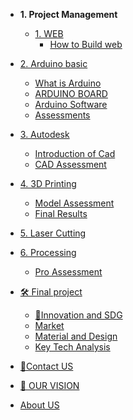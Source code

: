 <!-- 侧边栏 docs/_sidebar.md -->
- **1. Project Management**
   - [1. WEB](web/Web2Designing.md)
     - [How to Build web](Web/Web2Designing.md)
- [2. Arduino basic](Arduino/arduino.md)
  - [ What is Arduino ](Arduino/arduino.md)
  - [ARDUINO BOARD](Arduino/board.md)
  - [Arduino Software]()
  - [Assessments](Arduino/Assmnt.md)
- [3. Autodesk](Cad/cad.md)
  - [Introduction of Cad](Cad/cad.md)
  - [CAD Assessment](Cad/IntroductionofCad.md)
- [4. 3D Printing](3D/3Dprinting.md)
  - [Model Assessment](3D/3Dprinting.md)
  - [Final Results](3D/postpros.md)
- [5. Laser Cutting](Fusion/laser.md)
- [6. Processing](Processing/processing.md)
  - [Pro Assessment](Processing/Assesment.md)
- [🛠 Final project](FinalProject/FinalProject.md) 
   - [🧠Innovation and SDG](FinalProject/SDGandInnovation.md)
   - [Market](FinalProject/Market.md)
   - [Material and Design](FinalProject/MaterialandDesign.md) 
   - [Key Tech Analysis](FinalProject/KeyAnalysis.md)

- [👥Contact US](AboutUs/contactUS.md)

- [👀 OUR VISION](AboutUs/newvision.md)
- [About US](AboutUs/TeamIntro.md)